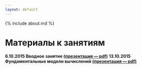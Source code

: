 ```yaml
---
layout: default
---
```

{% include about.md %}

# Материалы к занятиям

**6.10.2015 Вводное занятие [(презентация — pdf)](pdf/01-Introduction.pdf)**
**13.10.2015 Фундаментальные модели вычислений [(презентация — pdf)](pdf/02-Models.pdf)**

<!--<div class="home">

  <h1 class="page-heading">Материалы к занятиям:</h1>

  <ul class="post-list">
    {% for post in site.posts %}
      <li>
        <span class="post-meta">{{ post.date | date: "%b %-d, %Y" }}</span>

        <h2>
          <a class="post-link" href="{{ post.url | prepend: site.baseurl }}">{{ post.title }}</a>
        </h2>
      </li>
    {% endfor %}
  </ul>

  <p class="rss-subscribe">subscribe <a href="{{ "/feed.xml" | prepend: site.baseurl }}">via RSS</a></p>

</div>
-->
